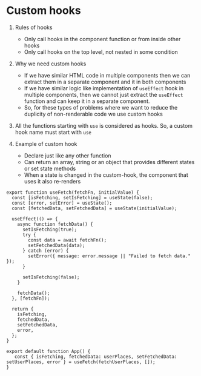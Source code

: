 # Custom hooks

1. Rules of hooks
   - Only call hooks in the component function or from inside other hooks
   - Only call hooks on the top level, not nested in some condition

2. Why we need custom hooks
   - If we have similar HTML code in multiple components then we can extract them in a separate component and it in both components
   - If we have similar logic like implementation of `useEffect` hook in multiple components, then we cannot just extract the `useEffect` function and can keep it in a separate component.
   - So, for these types of problems where we want to reduce the duplicity of non-renderable code we use custom hooks

3. All the functions starting with `use` is considered as hooks. So, a custom hook name must start with `use`

4. Example of custom hook
   - Declare just like any other function
   - Can return an array, string or an object that provides different states or set state methods
   - When a state is changed in the custom-hook, the component that uses it also re-renders

```
export function useFetch(fetchFn, initialValue) {
  const [isFetching, setIsFetching] = useState(false);
  const [error, setError] = useState();
  const [fetchedData, setFetchedData] = useState(initialValue);

  useEffect(() => {
    async function fetchData() {
      setIsFetching(true);
      try {
        const data = await fetchFn();
        setFetchedData(data);
      } catch (error) {
        setError({ message: error.message || "Failed to fetch data." });
      }

      setIsFetching(false);
    }

    fetchData();
  }, [fetchFn]);

  return {
    isFetching,
    fetchedData,
    setFetchedData,
    error,
  };
}

```


```
export default function App() {
   const { isFetching, fetchedData: userPlaces, setFetchedData: setUserPlaces, error } = useFetch(fetchUserPlaces, []);
}

```
